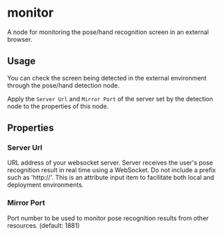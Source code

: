 # monitor

A node for monitoring the pose/hand recognition screen in an external browser.

## Usage

You can check the screen being detected in the external environment through the pose/hand detection node.

Apply the `Server Url` and `Mirror Port` of the server set by the detection node to the properties of this node.

## Properties

### Server Url

URL address of your websocket server. Server receives the user's pose recognition result in real time using a WebSocket. Do not include a prefix such as 'http://'. This is an attribute input item to facilitate both local and deployment environments.

### Mirror Port

Port number to be used to monitor pose recognition results from other resources. (default: 1881)